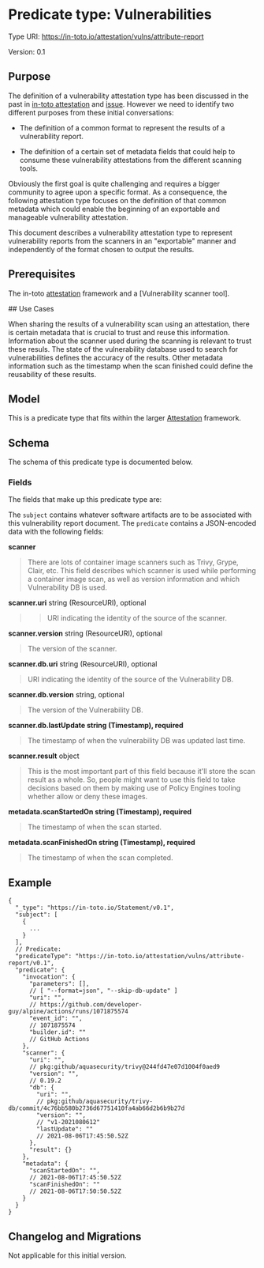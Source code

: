 # Predicate type: Vulnerabilities

Type URI: https://in-toto.io/attestation/vulns/attribute-report

Version: 0.1

## Purpose

The definition of a vulnerability attestation type has been discussed in the past in [in-toto attestation](https://github.com/in-toto/attestation/issues/58) and [issue](https://github.com/sigstore/cosign/issues/442). However we need to identify two different purposes from these initial conversations:

* The definition of a common format to represent the results of a vulnerability report.

* The definition of a certain set of metadata fields that could help to consume these vulnerability attestations from the different scanning tools.

Obviously the first goal is quite challenging and requires a bigger community to agree upon a specific format. As a consequence, the following attestation type focuses on the definition of that common metadata which could enable the beginning of an exportable and manageable vulnerability attestation.

This document describes a vulnerability attestation type to represent vulnerability reports from the scanners in an "exportable" manner and independently of the format chosen to output the results.

## Prerequisites

The in-toto [attestation] framework and a [Vulnerability scanner tool].

## Use Cases

When sharing the results of a vulnerability scan using an attestation, there is certain metadata that is crucial to trust and reuse this information.
Information about the scanner used during the scanning is relevant to trust these resuls. The state of the vulnerability database used to search for vulnerabilities defines the accuracy of the results. Other metadata information such as the timestamp when the scan finished could define the reusability of these results.

## Model

This is a predicate type that fits within the larger [Attestation] framework.

## Schema

The schema of this predicate type is documented below.

### Fields

The fields that make up this predicate type are:

The `subject` contains whatever software artifacts are to be associated with this vulnerability report document.
The `predicate` contains a JSON-encoded data with the following fields:

**scanner**

> There are lots of container image scanners such as Trivy, Grype, Clair, etc.
> This field describes which scanner is used while performing a container image scan,
> as well as version information and which Vulnerability DB is used.

**scanner.uri** string (ResourceURI), optional

> > URI indicating the identity of the source of the scanner.

**scanner.version** string (ResourceURI), optional

> The version of the scanner.

**scanner.db.uri** string (ResourceURI), optional

> URI indicating the identity of the source of the Vulnerability DB.

**scanner.db.version** string, optional

> The version of the Vulnerability DB.

**scanner.db.lastUpdate string (Timestamp), required**

> The timestamp of when the vulnerability DB was updated last time.

**scanner.result** object

> This is the most important part of this field because it'll store the scan result as a whole. So, people might want
> to use this field to take decisions based on them by making use of Policy Engines tooling whether allow or deny these images.

**metadata.scanStartedOn string (Timestamp), required**

> The timestamp of when the scan started.

**metadata.scanFinishedOn string (Timestamp), required**

> The timestamp of when the scan completed.

## Example

```jsonc
{
  "_type": "https://in-toto.io/Statement/v0.1",
  "subject": [
    {
      ...
    }
  ],
  // Predicate:
  "predicateType": "https://in-toto.io/attestation/vulns/attribute-report/v0.1",
  "predicate": {
    "invocation": {
      "parameters": [],
      // [ "--format=json", "--skip-db-update" ]
      "uri": "",
      // https://github.com/developer-guy/alpine/actions/runs/1071875574
      "event_id": "",
      // 1071875574
      "builder.id": ""
      // GitHub Actions
    },
    "scanner": {
      "uri": "",
      // pkg:github/aquasecurity/trivy@244fd47e07d1004f0aed9
      "version": "",
      // 0.19.2
      "db": {
        "uri": "",
        // pkg:github/aquasecurity/trivy-db/commit/4c76bb580b2736d67751410fa4ab66d2b6b9b27d
        "version": "",
        // "v1-2021080612"
        "lastUpdate": ""
        // 2021-08-06T17:45:50.52Z
      },
      "result": {}
    },
    "metadata": {
      "scanStartedOn": "",
      // 2021-08-06T17:45:50.52Z
      "scanFinishedOn": ""
      // 2021-08-06T17:50:50.52Z
    }
  }
}
```

## Changelog and Migrations

Not applicable for this initial version.

[Attestation]: ../README.md


